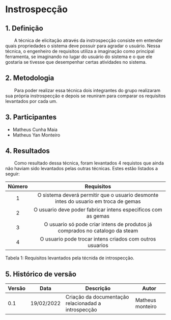# Instrospecção

## 1. Definição

&emsp;&emsp;A técnica de elicitação através da instrospecção consiste em entender quais propriedades o sistema deve possuir para agradar o usuário. Nessa técnica, o engenheiro de requisitos utiliza a imaginação como principal ferramenta, se imaginando no lugar do usuário do sistema e o que ele gostaria se tivesse que desempenhar certas atividades no sistema.

## 2. Metodologia

&emsp;&emsp;Para poder realizar essa técnica dois integrantes do grupo realizaram sua própria instrospecção e depois se reuniram para comparar os requisitos levantados por cada um.

## 3. Participantes

- Matheus Cunha Maia
- Matheus Yan Monteiro

## 4. Resultados
&emsp;&emsp;Como resultado dessa técnica, foram levantados 4 requistos que ainda não haviam sido levantados pelas outras técnicas. Estes estão listados a seguir:

| Número | Requisitos                                       |
| :------: | :--------------------------------------------------: |
| 1        | O sistema deverá permitir que o usuario desmonte intes do usuario em troca de gemas |
| 2        | O usuario deve poder fabricar intens especificos com as gemas |
| 3        | O usuario só pode criar intens de produtos já comprados no catalogo da steam |
| 4        | O usuario pode trocar intens criados com outros usuarios |

<figcaption>Tabela 1: Requisitos levantados pela técnida de introspecção.</figcaption>

## 5. Histórico de versão

| Versão | Data       | Descrição                                           | Autor        |
| ------ | ---------- | --------------------------------------------------- | ------------ |
| 0.1    | 19/02/2022 | Criação da documentação relacionadad a introspecção | Matheus monteiro| 